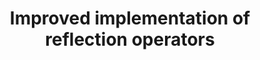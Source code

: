 ---
title: "Improved implementation of reflection operators"
collection: preprints
permalink: /preprints/2018-01 01-Improved-implementation-of-reflection-operators
authors: 'Anirban Chowdhury, Yigit Subasi, Rolando Somma, '
year: 2018
venue: 'arXiv'
details: '1803.02466'
paperurl: 'https://arxiv.org/abs/1803.02466'
citation: 'Anirban Chowdhury, Yigit Subasi, Rolando Somma,  arXiv 1803.02466 (2018).'
---